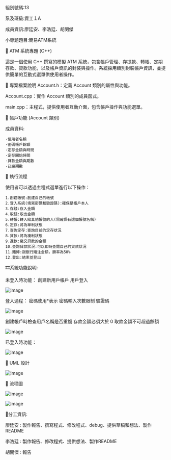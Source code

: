 組別號碼:13

系及班級:資工１A

成員資訊:廖廷安、李浩廷、胡閔傑

小專題題目:簡易ATM系統

🏧 ATM 系統專題 (C++) 

這是一個使用 C++ 撰寫的模擬 ATM 系統，包含帳戶管理、存提款、轉帳、定期存款、貸款功能，以及帳戶資訊的封裝與操作。系統採用類別封裝帳戶資訊，並提供簡單的互動式選單供使用者操作。 

 

📁 專案檔案說明 
Account.h：定義 Account 類別的屬性與功能。 

Account.cpp：實作 Account 類別的成員函式。 

main.cpp：主程式，提供使用者互動介面，包含帳戶操作與功能選單。 

 

🔐 帳戶功能 (Account 類別) 

成員資料:

    ·使用者名稱
    ·密碼帳戶餘額
    ·定存金額與時間
    ·定存開始時間
    ·貸款金額與期數
    ·已繳期數

🧪 執行流程 

使用者可以透過主程式選單進行以下操作： 
    
    1.創建帳號:創建自己的帳號
    2.登入系統(填寫密碼和驗證碼):確保是帳戶本人
    3.存錢:存入金額
    4.取錢:取出金額
    5.轉帳:轉入給其他帳號的人(需確保有這個帳號名稱)
    6.定存:將為單利狀態
    7.查詢定存:查詢目前的定存狀況
    8.貸款:將為複利狀態
    9.還款:繳交貸款的金額
    10.查詢貸款狀況:可以即時查閱自己的貸款狀況
    11.賭博:跟銀行賭注金額，勝率為50%
    12.登出:結束並登出

🎞系統功能說明:

未登入時功能：
創建新用戶帳戶
用戶登入

![image](1.png)

登入過程：
密碼使用*表示
密碼輸入次數限制
驗證碼

![image](2.png)

創建帳戶時檢查用戶名稱是否重複
存款金額必須大於 0
取款金額不可超過餘額

![image](3.png)

已登入時功能：

![image](4.png)



📖 UML 設計

![image](報告類圖123.gif)


🎫 流程圖

                    

![image](流程圖.gif)
    
![image](報告活動圖123.gif)

📠分工資訊:

廖廷安 : 製作報告、撰寫程式、修改程式、debug、提供草稿和想法、製作README

李浩廷 : 製作報告、修改程式、提供想法、製作README

胡閔傑 : 報告






